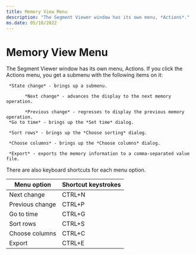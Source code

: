 ```yaml
---
title: Memory View Menu
description: "The Segment Viewer window has its own menu, *Actions*."
ms.date: 05/10/2022
---
```


# Memory View Menu

The Segment Viewer window has its own menu, Actions. If you click the Actions menu, you get a submenu with the following items on it:

     *State change* - brings up a submenu.

           *Next change* - advances the display to the next memory operation.

           *Previous change* - regresses to display the previous memory operation. 
     *Go to time* - brings up the *Set time* dialog.

     *Sort rows* - brings up the *Choose sorting* dialog.

     *Choose columns* - brings up the *Choose columns* dialog.

     *Export* - exports the memory information to a comma-separated value file.


There are also keyboard shortcuts for each menu option.

| Menu option     | Shortcut keystrokes |
|-----------------|---------------------|
| Next change     | CTRL+N              |
| Previous change | CTRL+P              |
| Go to time      | CTRL+G              |
| Sort rows       | CTRL+S              |
| Choose columns  | CTRL+C              |
| Export          | CTRL+E              |